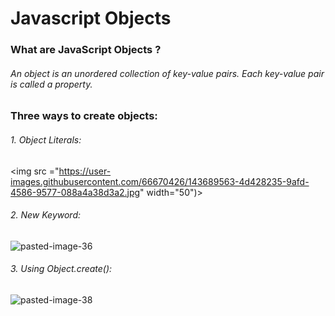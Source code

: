 # Javascript Objects

### What are JavaScript Objects ?
###### An object is an unordered collection of key-value pairs. Each key-value pair is called a property.

### Three ways to create objects:
###### 1. Object Literals:

<img src ="https://user-images.githubusercontent.com/66670426/143689563-4d428235-9afd-4586-9577-088a4a38d3a2.jpg" width="50")>

###### 2. New Keyword:

![pasted-image-36](https://user-images.githubusercontent.com/66670426/143689709-0c7d4e1f-f689-428a-9fe6-eaece24a7745.jpg)

###### 3. Using Object.create():

![pasted-image-38](https://user-images.githubusercontent.com/66670426/143689730-6cf1393d-5f2b-4b8f-85c8-b2f76940c757.jpg)
